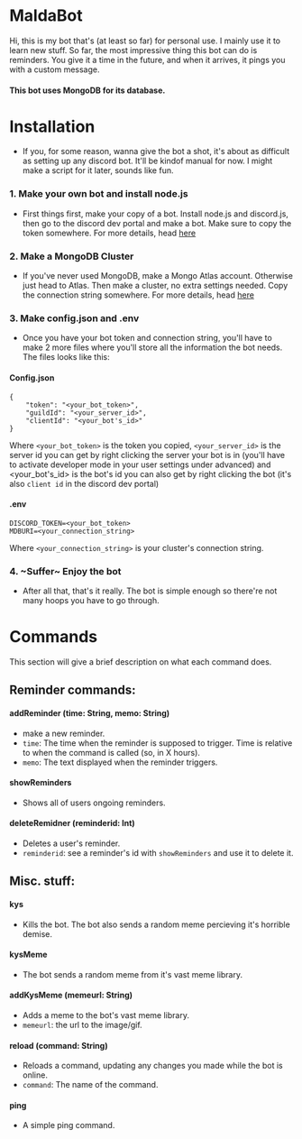 # MaldaBot

Hi, this is my bot that's (at least so far) for personal use.
I mainly use it to learn new stuff. So far, the most impressive thing this bot can do is reminders. You give it a time in the future, and when it arrives, it pings you with a custom message.

#### This bot uses MongoDB for its database.

# Installation

- If you, for some reason, wanna give the bot a shot, it's about as difficult as setting up any discord bot.
It'll be kindof manual for now. I might make a script for it later, sounds like fun.

### 1. Make your own bot and install node.js

- First things first, make your copy of a bot.
Install node.js and discord.js, then go to the discord dev portal and make a bot. Make sure to copy the token somewhere.
For more details, head [here](https://discordjs.guide/preparations/)


### 2. Make a MongoDB Cluster

- If you've never used MongoDB, make a Mongo Atlas account. Otherwise just head to Atlas.
Then make a cluster, no extra settings needed. Copy the connection string somewhere.
For more details, head [here](https://www.mongodb.com/docs/atlas/getting-started/)


### 3. Make config.json and .env

- Once you have your bot token and connection string, you'll have to make 2 more files where you'll store all the information the bot needs.
The files looks like this:

#### Config.json
```
{
    "token": "<your_bot_token>",
    "guildId": "<your_server_id>",
    "clientId": "<your_bot's_id>"
}
```
Where `<your_bot_token>` is the token you copied, `<your_server_id>` is the server id you can get by right clicking the server your bot is in (you'll have to activate developer mode in your user settings under advanced) and <your_bot's_id> is the bot's id you can also get by right clicking the bot (it's also `client id` in the discord dev portal)

#### .env
```
DISCORD_TOKEN=<your_bot_token>
MDBURI=<your_connection_string>
```
Where `<your_connection_string>` is your cluster's connection string.


### 4. ~Suffer~ Enjoy the bot

- After all that, that's it really. The bot is simple enough so there're not many hoops you have to go through.


# Commands

This section will give a brief description on what each command does.

## Reminder commands:

#### addReminder (time: String, memo: String)

- make a new reminder.
- `time`: The time when the reminder is supposed to trigger. Time is relative to when the command is called (so, in X hours).
- `memo`: The text displayed when the reminder triggers.

#### showReminders

- Shows all of users ongoing reminders.

#### deleteRemidner (reminderid: Int)

- Deletes a user's reminder.
- `reminderid`: see a reminder's id with `showReminders` and use it to delete it.

## Misc. stuff:

#### kys

- Kills the bot. The bot also sends a random meme percieving it's horrible demise.

#### kysMeme

- The bot sends a random meme from it's vast meme library.

#### addKysMeme (memeurl: String)

- Adds a meme to the bot's vast meme library.
- `memeurl`: the url to the image/gif.

#### reload (command: String)

- Reloads a command, updating any changes you made while the bot is online.
- `command`: The name of the command.

#### ping

- A simple ping command.



